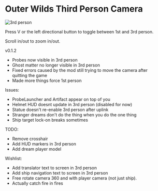 # Outer Wilds Third Person Camera

![3rd person](https://user-images.githubusercontent.com/22628069/142057019-e2dcca28-6838-4b94-b45a-29843d44ab62.png)

Press V or the left directional button to toggle between 1st and 3rd person.

Scroll in/out to zoom in/out.

v0.1.2
- Probes now visible in 3rd person
- Ghost matter no longer visible in 3rd person
- Fixed errors caused by the mod still trying to move the camera after quitting the game
- Made more things force 1st person

Issues:
- ProbeLauncher and Artifact appear on top of you
- Helmet HUD doesnt update in 3rd person (disabled for now)
- Statue doesn't re-enable 3rd person after uplink
- Stranger dreams don't do the thing when you do the one thing
- Ship target lock-on breaks sometimes

TODO:
- Remove crosshair
- Add HUD markers in 3rd person
- Add dream player model

Wishlist:
- Add translator text to screen in 3rd person
- Add ship navigation text to screen in 3rd person
- Free rotate camera 360 and with player camera (not just ship).
- Actually catch fire in fires
